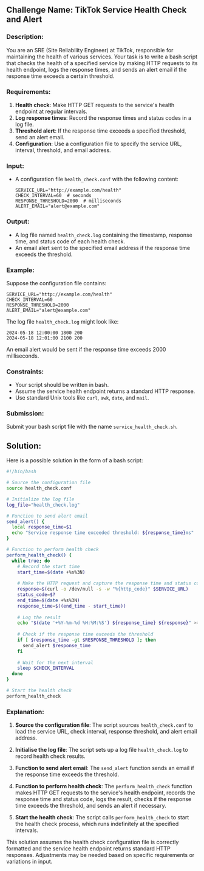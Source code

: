 ## Challenge Name: TikTok Service Health Check and Alert

### Description:
You are an SRE (Site Reliability Engineer) at TikTok, responsible for maintaining the health of various services. Your task is to write a bash script that checks the health of a specified service by making HTTP requests to its health endpoint, logs the response times, and sends an alert email if the response time exceeds a certain threshold.

### Requirements:
1. **Health check**: Make HTTP GET requests to the service's health endpoint at regular intervals.
2. **Log response times**: Record the response times and status codes in a log file.
3. **Threshold alert**: If the response time exceeds a specified threshold, send an alert email.
4. **Configuration**: Use a configuration file to specify the service URL, interval, threshold, and email address.

### Input:
- A configuration file `health_check.conf` with the following content:
  ```
  SERVICE_URL="http://example.com/health"
  CHECK_INTERVAL=60  # seconds
  RESPONSE_THRESHOLD=2000  # milliseconds
  ALERT_EMAIL="alert@example.com"
  ```

### Output:
- A log file named `health_check.log` containing the timestamp, response time, and status code of each health check.
- An email alert sent to the specified email address if the response time exceeds the threshold.

### Example:
Suppose the configuration file contains:
```
SERVICE_URL="http://example.com/health"
CHECK_INTERVAL=60
RESPONSE_THRESHOLD=2000
ALERT_EMAIL="alert@example.com"
```

The log file `health_check.log` might look like:
```
2024-05-18 12:00:00 1800 200
2024-05-18 12:01:00 2100 200
```

An email alert would be sent if the response time exceeds 2000 milliseconds.

### Constraints:
- Your script should be written in bash.
- Assume the service health endpoint returns a standard HTTP response.
- Use standard Unix tools like `curl`, `awk`, `date`, and `mail`.

### Submission:
Submit your bash script file with the name `service_health_check.sh`.

## Solution:

Here is a possible solution in the form of a bash script:

```bash
#!/bin/bash

# Source the configuration file
source health_check.conf

# Initialize the log file
log_file="health_check.log"

# Function to send alert email
send_alert() {
  local response_time=$1
  echo "Service response time exceeded threshold: ${response_time}ms" | mail -s "Service Health Alert" $ALERT_EMAIL
}

# Function to perform health check
perform_health_check() {
  while true; do
    # Record the start time
    start_time=$(date +%s%3N)
    
    # Make the HTTP request and capture the response time and status code
    response=$(curl -o /dev/null -s -w "%{http_code}" $SERVICE_URL)
    status_code=$?
    end_time=$(date +%s%3N)
    response_time=$((end_time - start_time))
    
    # Log the result
    echo "$(date '+%Y-%m-%d %H:%M:%S') ${response_time} ${response}" >> $log_file
    
    # Check if the response time exceeds the threshold
    if [ $response_time -gt $RESPONSE_THRESHOLD ]; then
      send_alert $response_time
    fi
    
    # Wait for the next interval
    sleep $CHECK_INTERVAL
  done
}

# Start the health check
perform_health_check
```

### Explanation:

1. **Source the configuration file**: The script sources `health_check.conf` to load the service URL, check interval, response threshold, and alert email address.

2. **Initialise the log file**: The script sets up a log file `health_check.log` to record health check results.

3. **Function to send alert email**: The `send_alert` function sends an email if the response time exceeds the threshold.

4. **Function to perform health check**: The `perform_health_check` function makes HTTP GET requests to the service's health endpoint, records the response time and status code, logs the result, checks if the response time exceeds the threshold, and sends an alert if necessary.

5. **Start the health check**: The script calls `perform_health_check` to start the health check process, which runs indefinitely at the specified intervals.

This solution assumes the health check configuration file is correctly formatted and the service health endpoint returns standard HTTP responses. Adjustments may be needed based on specific requirements or variations in input.